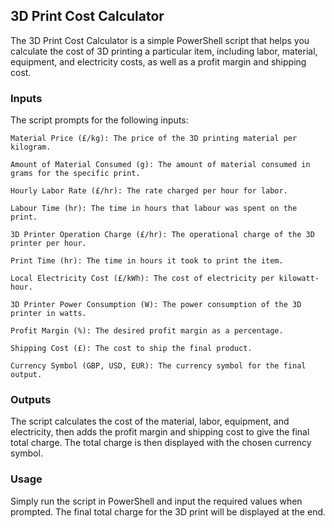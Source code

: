 ## 3D Print Cost Calculator
The 3D Print Cost Calculator is a simple PowerShell script that helps you calculate the cost of 3D printing a particular item, including labor, material, equipment, and electricity costs, as well as a profit margin and shipping cost.

### Inputs
The script prompts for the following inputs:

``` 
Material Price (£/kg): The price of the 3D printing material per kilogram.

Amount of Material Consumed (g): The amount of material consumed in grams for the specific print.

Hourly Labor Rate (£/hr): The rate charged per hour for labor.

Labour Time (hr): The time in hours that labour was spent on the print.

3D Printer Operation Charge (£/hr): The operational charge of the 3D printer per hour.

Print Time (hr): The time in hours it took to print the item.

Local Electricity Cost (£/kWh): The cost of electricity per kilowatt-hour.

3D Printer Power Consumption (W): The power consumption of the 3D printer in watts.

Profit Margin (%): The desired profit margin as a percentage.

Shipping Cost (£): The cost to ship the final product.

Currency Symbol (GBP, USD, EUR): The currency symbol for the final output.
```

### Outputs
The script calculates the cost of the material, labor, equipment, and electricity, then adds the profit margin and shipping cost to give the final total charge. The total charge is then displayed with the chosen currency symbol.

### Usage
Simply run the script in PowerShell and input the required values when prompted. The final total charge for the 3D print will be displayed at the end.
